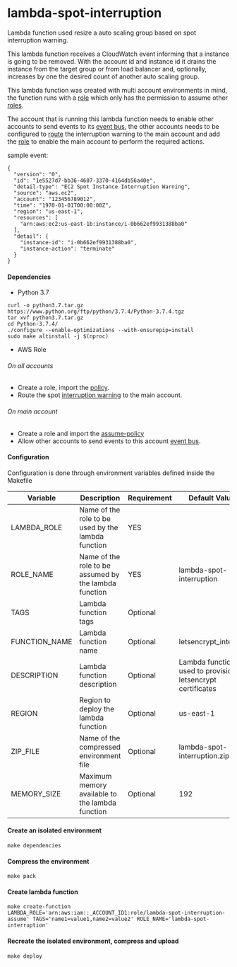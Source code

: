 # lambda-spot-interruption

Lambda function used resize a auto scaling group based on spot interruption warning.

This lambda function receives a CloudWatch event informing that a instance is going
to be removed. With the account id and instance id it drains the instance from the
target group or from load balancer and, optionally, increases by one the desired count of
another auto scaling group.

This lambda function was created with multi account environments in mind, the function
runs with a [role](assume-policy.json) which only has the permission to assume other [roles](policy.json).

The account that is running this lambda function needs to enable other accounts to send events
to its [event bus](https://console.aws.amazon.com/cloudwatch/home?region=us-east-1#eventbuses:), the other accounts needs to be configured to
[route](https://console.aws.amazon.com/cloudwatch/home?region=us-east-1#rules:action=create) the interruption warning to the main account and add
the [role](policy.json) to enable the main account to perform the required actions.

sample event:
```
{
  "version": "0",
  "id": "1e5527d7-bb36-4607-3370-4164db56a40e",
  "detail-type": "EC2 Spot Instance Interruption Warning",
  "source": "aws.ec2",
  "account": "123456789012",
  "time": "1970-01-01T00:00:00Z",
  "region": "us-east-1",
  "resources": [
    "arn:aws:ec2:us-east-1b:instance/i-0b662ef9931388ba0"
  ],
  "detail": {
    "instance-id": "i-0b662ef9931388ba0",
    "instance-action": "terminate"
  }
}
```

#### Dependencies

* Python 3.7

```
curl -o python3.7.tar.gz https://www.python.org/ftp/python/3.7.4/Python-3.7.4.tgz
tar xvf python3.7.tar.gz
cd Python-3.7.4/
./configure --enable-optimizations --with-ensurepip=install
sudo make altinstall -j $(nproc)
```

* AWS Role
###### On all accounts
* Create a role, import the [policy](policy.json).
* Route the spot [interruption warning](https://console.aws.amazon.com/cloudwatch/home?region=us-east-1#rules:action=create) to the main account.

###### On main account
* Create a role and import the [assume-policy](assume-policy.json)
* Allow other accounts to send events to this account [event bus](https://console.aws.amazon.com/cloudwatch/home?region=us-east-1#eventbuses:).

#### Configuration

Configuration is done through environment variables defined inside the Makefile

| Variable   	    | Description                                                                       	| Requirement 	| Default Value           	                                    |
|---------------	|-----------------------------------------------------------------------------------	|-------------	|-------------------------------------------------------------	|
| LAMBDA\_ROLE 	    | Name of the role to be used by the lambda function                                	| YES         	|                                                               |
| ROLE\_NAME 	    | Name of the role to be assumed by the lambda function                                	| YES         	| lambda-spot-interruption                                      |
| TAGS        	    | Lambda function tags                                                              	| Optional    	|                         	                                    |
| FUNCTION\_NAME    | Lambda function name                                                              	| Optional    	| letsencrypt\_internal   	                                    |
| DESCRIPTION 	    | Lambda function description                                                       	| Optional    	| Lambda function used to provision letsencrypt certificates    |
| REGION      	    | Region to deploy the lambda function                                              	| Optional    	| us-east-1               	                                    |
| ZIP\_FILE    	    | Name of the compressed environment file                                           	| Optional    	| lambda-spot-interruption.zip                                  |
| MEMORY\_SIZE	    | Maximum memory available to the lambda function                                   	| Optional    	| 192                     	                                    |

#### Create an isolated environment

`make dependencies`

#### Compress the environment

`make pack`

#### Create lambda function

`make create-function LAMBDA_ROLE='arn:aws:iam::_ACCOUNT_ID1:role/lambda-spot-interruption-assume' TAGS='name1=value1,name2=value2' ROLE_NAME='lambda-spot-interruption'`

#### Recreate the isolated environment, compress and upload

`make deploy`

